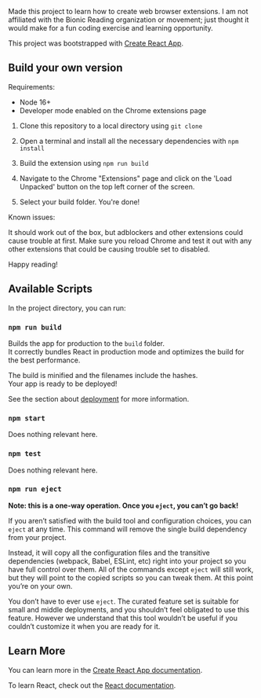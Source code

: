 
Made this project to learn how to create web browser extensions. I am not affiliated with the Bionic Reading organization or movement; just thought it would make for a fun coding exercise and learning opportunity.

This project was bootstrapped with [Create React App](https://github.com/facebook/create-react-app).


## Build your own version

Requirements: 

* Node 16+
* Developer mode enabled on the Chrome extensions page

1. Clone this repository to a local directory using `git clone`

2. Open a terminal and install all the necessary dependencies with `npm install`

3. Build the extension using `npm run build`

4. Navigate to the Chrome "Extensions" page and click on the 'Load Unpacked' button on the top left corner of the screen. 

5. Select your build folder. You're done!


Known issues:

It should work out of the box, but adblockers and other extensions could cause trouble at first. Make sure you reload Chrome and test it out with any other extensions that could be causing trouble set to disabled. 

Happy reading!

## Available Scripts

In the project directory, you can run:


### `npm run build`

Builds the app for production to the `build` folder.\
It correctly bundles React in production mode and optimizes the build for the best performance.

The build is minified and the filenames include the hashes.\
Your app is ready to be deployed!

See the section about [deployment](https://facebook.github.io/create-react-app/docs/deployment) for more information.

### `npm start`

Does nothing relevant here.

### `npm test`

Does nothing relevant here.


### `npm run eject`

**Note: this is a one-way operation. Once you `eject`, you can’t go back!**

If you aren’t satisfied with the build tool and configuration choices, you can `eject` at any time. This command will remove the single build dependency from your project.

Instead, it will copy all the configuration files and the transitive dependencies (webpack, Babel, ESLint, etc) right into your project so you have full control over them. All of the commands except `eject` will still work, but they will point to the copied scripts so you can tweak them. At this point you’re on your own.

You don’t have to ever use `eject`. The curated feature set is suitable for small and middle deployments, and you shouldn’t feel obligated to use this feature. However we understand that this tool wouldn’t be useful if you couldn’t customize it when you are ready for it.

## Learn More

You can learn more in the [Create React App documentation](https://facebook.github.io/create-react-app/docs/getting-started).

To learn React, check out the [React documentation](https://reactjs.org/).
